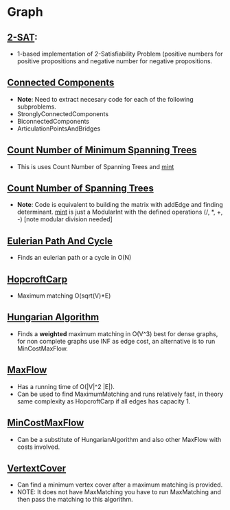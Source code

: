 # Graph
## [2-SAT](./Codes/Graph/2-SAT.cpp): 
  * 1-based implementation of 2-Satisfiability Problem (positive numbers for positive propositions and negative number for negative propositions.

## [Connected Components](./Codes/Graph/ConnectedComponnents.cpp)
  * <b>Note</b>: Need to extract necesary code for each of the following subproblems.
  * StronglyConnectedComponents
  * BiconnectedComponents
  * ArticulationPointsAndBridges

## [Count Number of Minimum Spanning Trees](./Codes/Graph/CountMinimumSpanningTree.cpp)
  * This is uses Count Number of Spanning Trees and [mint](cjtoribio/Algorithms/Codes/Math/ModInt.cpp#L68) 

## [Count Number of Spanning Trees](./Codes/Graph/CountSpanningTree.cpp)
  * <b>Note</b>: Code is equivalent to building the matrix with addEdge and finding determinant. [mint](cjtoribio/Algorithms/Codes/Math/ModInt.cpp#L68) is just a ModularInt with the defined operations (/, *, +, -) [note modular division needed]

## [Eulerian Path And Cycle](./Codes/Graph/EulerianPathAndCycle) 
  * Finds an eulerian path or a cycle in O(N)

## [HopcroftCarp](./Codes/Graph/EulerianPathAndCycle)
  * Maximum matching O(sqrt(V)*E)

## [Hungarian Algorithm](./Graph/MaxFlow%5BDinics-EdgeList%5D.cpp)
  * Finds a <b>weighted</b> maximum matching in O(V^3) best for dense graphs, for non complete graphs use INF as edge cost, an alternative is to run MinCostMaxFlow.

## [MaxFlow](./Codes/Graph/MincostMaxflow%5BAdjMatrix%5D.cpp)
  * Has a running time of O(|V|^2 |E|). 
  * Can be used to find MaximumMatching and runs relatively fast, in theory same complexity as HopcroftCarp if all edges has capacity 1. 

## [MinCostMaxFlow](./Codes/Graph/MincostMaxflow%5BAdjMatrix%5D.cpp)
  * Can be a substitute of HungarianAlgorithm and also other MaxFlow with costs involved.

## [VertextCover](./Codes/Graph/VertexCover.cpp)
  * Can find a minimum vertex cover after a maximum matching is provided. 
  * NOTE: It does not have MaxMatching you have to run MaxMatching and then pass the matching to this algorithm.
